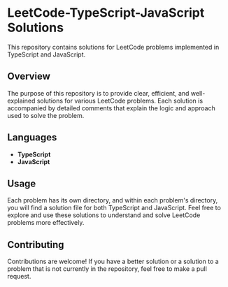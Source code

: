 # LeetCode-TypeScript-JavaScript Solutions

This repository contains solutions for LeetCode problems implemented in TypeScript and JavaScript.

## Overview

The purpose of this repository is to provide clear, efficient, and well-explained solutions for various LeetCode problems. Each solution is accompanied by detailed comments that explain the logic and approach used to solve the problem.

## Languages

- **TypeScript**
- **JavaScript**

## Usage

Each problem has its own directory, and within each problem's directory, you will find a solution file for both TypeScript and JavaScript. Feel free to explore and use these solutions to understand and solve LeetCode problems more effectively.

## Contributing

Contributions are welcome! If you have a better solution or a solution to a problem that is not currently in the repository, feel free to make a pull request.
